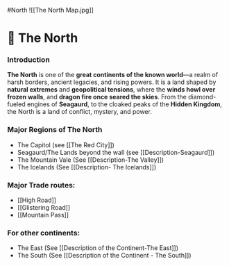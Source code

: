 #North 
![[The North Map.jpg]]
# 🧭 The North

### Introduction

**The North** is one of the **great continents of the known world**—a realm of harsh borders, ancient legacies, and rising powers. It is a land shaped by **natural extremes** and **geopolitical tensions**, where the **winds howl over frozen walls**, and **dragon fire once seared the skies**. From the diamond-fueled engines of **Seagaurd**, to the cloaked peaks of the **Hidden Kingdom**, the North is a land of conflict, mystery, and power.

### Major Regions of The North

- The Capitol (see [[The Red City]])
- Seagaurd/The Lands beyond the wall (see [[Description-Seagaurd]])
- The Mountain Vale (See [[Description-The Valley]])
- The Icelands (See [[Description- The Icelands]])

### Major Trade routes:
- [[High Road]]
- [[Glistering Road]]
- [[Mountain Pass]]

### For other continents:
- The East (See [[Description of the Continent-The East]])
- The South (See [[Description of the Continent - The South]])